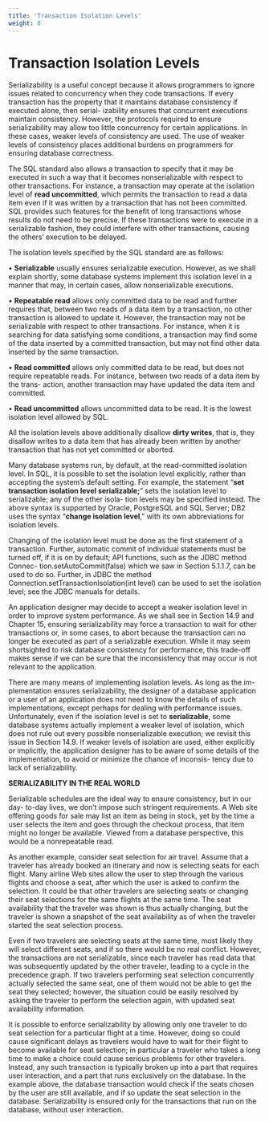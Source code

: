 ```yaml
---
title: 'Transaction Isolation Levels'
weight: 8
---
```


# Transaction Isolation Levels

Serializability is a useful concept because it allows programmers to ignore issues related to concurrency when they code transactions. If every transaction has the property that it maintains database consistency if executed alone, then serial- izability ensures that concurrent executions maintain consistency. However, the protocols required to ensure serializability may allow too little concurrency for certain applications. In these cases, weaker levels of consistency are used. The use of weaker levels of consistency places additional burdens on programmers for ensuring database correctness.

The SQL standard also allows a transaction to specify that it may be executed in such a way that it becomes nonserializable with respect to other transactions. For instance, a transaction may operate at the isolation level of **read uncommitted**, which permits the transaction to read a data item even if it was written by a transaction that has not been committed. SQL provides such features for the benefit of long transactions whose results do not need to be precise. If these transactions were to execute in a serializable fashion, they could interfere with other transactions, causing the others’ execution to be delayed.

The isolation levels specified by the SQL standard are as follows:

• **Serializable** usually ensures serializable execution. However, as we shall explain shortly, some database systems implement this isolation level in a manner that may, in certain cases, allow nonserializable executions.  


• **Repeatable read** allows only committed data to be read and further requires that, between two reads of a data item by a transaction, no other transaction is allowed to update it. However, the transaction may not be serializable with respect to other transactions. For instance, when it is searching for data satisfying some conditions, a transaction may find some of the data inserted by a committed transaction, but may not find other data inserted by the same transaction.

• **Read committed** allows only committed data to be read, but does not require repeatable reads. For instance, between two reads of a data item by the trans- action, another transaction may have updated the data item and committed.

• **Read uncommitted** allows uncommitted data to be read. It is the lowest isolation level allowed by SQL.

All the isolation levels above additionally disallow **dirty writes**, that is, they disallow writes to a data item that has already been written by another transaction that has not yet committed or aborted.

Many database systems run, by default, at the read-committed isolation level. In SQL, it is possible to set the isolation level explicitly, rather than accepting the system’s default setting. For example, the statement “**set transaction isolation level serializable;**” sets the isolation level to serializable; any of the other isola- tion levels may be specified instead. The above syntax is supported by Oracle, PostgreSQL and SQL Server; DB2 uses the syntax “**change isolation level**,” with its own abbreviations for isolation levels.

Changing of the isolation level must be done as the first statement of a transaction. Further, automatic commit of individual statements must be turned off, if it is on by default; API functions, such as the JDBC method Connec- tion.setAutoCommit(false) which we saw in Section 5.1.1.7, can be used to do so. Further, in JDBC the method Connection.setTransactionIsolation(int level) can be used to set the isolation level; see the JDBC manuals for details.

An application designer may decide to accept a weaker isolation level in order to improve system performance. As we shall see in Section 14.9 and Chapter 15, ensuring serializability may force a transaction to wait for other transactions or, in some cases, to abort because the transaction can no longer be executed as part of a serializable execution. While it may seem shortsighted to risk database consistency for performance, this trade-off makes sense if we can be sure that the inconsistency that may occur is not relevant to the application.

There are many means of implementing isolation levels. As long as the im- plementation ensures serializability, the designer of a database application or a user of an application does not need to know the details of such implementations, except perhaps for dealing with performance issues. Unfortunately, even if the isolation level is set to **serializable**, some database systems actually implement a weaker level of isolation, which does not rule out every possible nonserializable execution; we revisit this issue in Section 14.9. If weaker levels of isolation are used, either explicitly or implicitly, the application designer has to be aware of some details of the implementation, to avoid or minimize the chance of inconsis- tency due to lack of serializability.  


**SERIALIZABILITY IN THE REAL WORLD**

Serializable schedules are the ideal way to ensure consistency, but in our day- to-day lives, we don’t impose such stringent requirements. A Web site offering goods for sale may list an item as being in stock, yet by the time a user selects the item and goes through the checkout process, that item might no longer be available. Viewed from a database perspective, this would be a nonrepeatable read.

As another example, consider seat selection for air travel. Assume that a traveler has already booked an itinerary and now is selecting seats for each flight. Many airline Web sites allow the user to step through the various flights and choose a seat, after which the user is asked to confirm the selection. It could be that other travelers are selecting seats or changing their seat selections for the same flights at the same time. The seat availability that the traveler was shown is thus actually changing, but the traveler is shown a snapshot of the seat availability as of when the traveler started the seat selection process.

Even if two travelers are selecting seats at the same time, most likely they will select different seats, and if so there would be no real conflict. However, the transactions are not serializable, since each traveler has read data that was subsequently updated by the other traveler, leading to a cycle in the precedence graph. If two travelers performing seat selection concurrently actually selected the same seat, one of them would not be able to get the seat they selected; however, the situation could be easily resolved by asking the traveler to perform the selection again, with updated seat availability information.

It is possible to enforce serializability by allowing only one traveler to do seat selection for a particular flight at a time. However, doing so could cause significant delays as travelers would have to wait for their flight to become available for seat selection; in particular a traveler who takes a long time to make a choice could cause serious problems for other travelers. Instead, any such transaction is typically broken up into a part that requires user interaction, and a part that runs exclusively on the database. In the example above, the database transaction would check if the seats chosen by the user are still available, and if so update the seat selection in the database. Serializability is ensured only for the transactions that run on the database, without user interaction.